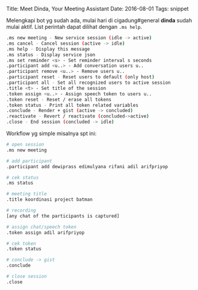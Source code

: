 Title: Meet Dinda, Your Meeting Assistant
Date: 2016-08-01
Tags: snippet

Melengkapi bot yg sudah ada, mulai hari di cigadung#general **dinda** sudah mulai aktif. List perintah dapat dilihat dengan `.ms help`.

```bash
.ms new meeting - New service session (idle -> active)
.ms cancel - Cancel session (active -> idle)
.ms help - Display this message
.ms status - Display service json
.ms set reminder <s> - Set reminder interval s seconds
.participant add <u..> - Add conversation users u..
.participant remove <u..> - Remove users u..
.participant reset - Reset users to default (only host)
.participant all - Set all recognized users to active session
.title <t> - Set title of the session
.token assign <u..> - Assign speech token to users u..
.token reset - Reset / erase all tokens
.token status - Print all token related variables
.conclude - Render + gist (active -> concluded)
.reactivate - Revert / reactivate (concluded->active)
.close - End session (concluded -> idle)
```



Workflow yg simple misalnya spt ini:



```bash
# open session
.ms new meeting

# add participant
.participant add dewiprass edimulyana rifani adil arifpriyop

# cek status
.ms status

# meeting title 
.title koordinasi project batman

# recording
[any chat of the participants is captured]

# assign chat/speech token
.token assign adil arifpriyop

# cek token
.token status

# conclude -> gist
.conclude

# close session
.close
```